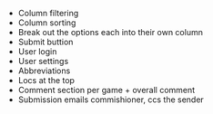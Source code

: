 - Column filtering
- Column sorting
- Break out the options each into their own column
- Submit buttion
- User login
- User settings 
- Abbreviations
- Locs at the top
- Comment section per game + overall comment
- Submission emails commishioner, ccs the sender